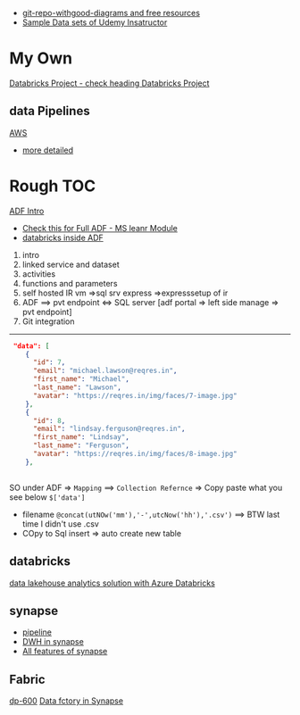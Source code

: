 - [git-repo-withgood-diagrams and free resources](https://github.com/Amrit-Hub/How-to-become-Data-Engineering-Essentials)
- [Sample Data sets of Udemy Insatructor](https://github.com/dgadiraju/data)

# My Own 
[Databricks Project - check heading Databricks Project](https://github.com/Trainer-AJ/data-engineering-code/blob/main/databricks/Day2.ipynb)

## data Pipelines 
[AWS](https://aws.amazon.com/what-is/data-pipeline)
- [more detailed](https://www.datacamp.com/tutorial/introduction-to-data-pipelines-for-data-professionals)
# Rough TOC
[ADF Intro](https://learn.microsoft.com/en-us/training/modules/data-integration-azure-data-factory/)
- [Check this for Full ADF - MS leanr Module](https://learn.microsoft.com/en-us/training/paths/data-integration-scale-azure-data-factory/)
- [databricks inside ADF](https://learn.microsoft.com/en-us/training/modules/run-azure-databricks-notebooks-azure-data-factory/)
1. intro
2. linked service and dataset
3. activities
4. functions and parameters
5. self hosted IR vm =>sql srv express =>expresssetup of ir
7. ADF ==> pvt endpoint <=> SQL server [adf portal => left side manage => pvt endpoint]
8. Git integration
-----------------------
```json
 "data": [
    {
      "id": 7,
      "email": "michael.lawson@reqres.in",
      "first_name": "Michael",
      "last_name": "Lawson",
      "avatar": "https://reqres.in/img/faces/7-image.jpg"
    },
    {
      "id": 8,
      "email": "lindsay.ferguson@reqres.in",
      "first_name": "Lindsay",
      "last_name": "Ferguson",
      "avatar": "https://reqres.in/img/faces/8-image.jpg"
    },
   
```

SO under ADF => `Mapping` ==> `Collection Refernce` => Copy paste what you see below `$['data']`
- filename `@concat(utNOw('mm'),'-',utcNow('hh'),'.csv')` ==> BTW last time I didn't use .csv 
- COpy to Sql insert => auto create new table 

## databricks 
[data lakehouse analytics solution with Azure Databricks](https://learn.microsoft.com/en-us/training/paths/data-engineer-azure-databricks/)

## synapse 
- [pipeline](https://learn.microsoft.com/en-us/training/paths/transfer-transform-data-azure-synapse-analytics-pipelines/)
- [DWH in synapse](https://learn.microsoft.com/en-us/training/paths/work-with-data-warehouses-using-azure-synapse-analytics/)
- [All features of synapse](https://learn.microsoft.com/en-us/training/paths/implement-data-analytics-azure-synapse-analytics/)

## Fabric
[dp-600](https://learn.microsoft.com/en-us/credentials/certifications/fabric-analytics-engineer-associate/?practice-assessment-type=certification)
[Data fctory in Synapse](https://learn.microsoft.com/en-us/training/modules/use-data-factory-pipelines-fabric/)
